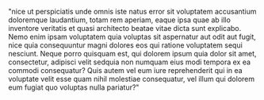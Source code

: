 "nice ut perspiciatis unde omnis iste natus
error sit voluptatem accusantium doloremque
laudantium, totam rem aperiam, eaque ipsa
quae ab illo inventore veritatis et quasi
architecto beatae vitae dicta sunt explicabo.
Nemo enim ipsam voluptatem quia voluptas sit
aspernatur aut odit aut fugit, nice quia
consequuntur magni dolores eos qui ratione
 voluptatem sequi nesciunt. Neque porro
quisquam est, qui dolorem ipsum quia dolor
sit amet, consectetur, adipisci velit
 sedquia non numquam eius modi tempora ex ea
 commodi consequatur? Quis autem vel eum iure
 reprehenderit qui in ea voluptate velit esse
  quam nihil molestiae consequatur, vel illum 
  qui dolorem eum fugiat quo voluptas nulla
  pariatur?"